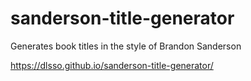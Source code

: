 # sanderson-title-generator
Generates book titles in the style of Brandon Sanderson

https://dlsso.github.io/sanderson-title-generator/
